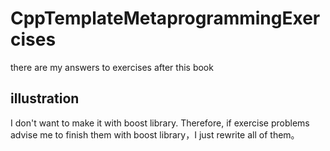 # CppTemplateMetaprogrammingExercises
there are my answers to exercises after this book
  
## illustration
I don't want to make it with boost library. Therefore, if exercise problems advise me to finish them with boost library，I just rewrite all of them。
